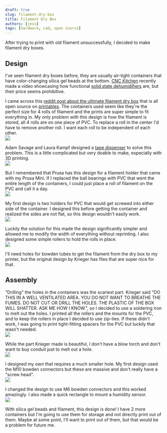 ```yaml
---
draft: true
slug: filament-dry-box
title: Filament Dry Box
authors: [jess]
tags: [hardware, cad, open source]
---
```


After trying to print with old filament unsuccessfully, I decided to make filament dry boxes.  


<!--truncate--> 
## Design
I've seen filament dry boxes before, they are usually air-tight containers that have color-changing silica gel beads at the bottom.  [CNC Kitchen](https://www.cnckitchen.com/) recently made a video showcasing how functional [solid state dehumidifiers](https://www.youtube.com/watch?v=n7EWexck8NE) are, but their price seems prohibitive.  

I came across this [reddit post about the ultimate filament dry box](https://www.reddit.com/r/3Dprinting/comments/upypgr/the_ultimate_filament_dry_box/) that is all open source on [printables](https://www.printables.com/model/453772-ultimate-filament-dry-box).  The containers used seem like they're the perfect size for 4 rolls of filament and the prints are super simple to fit everything in.  My only problem with this design is how the filament is stored, all 4 rolls are on one piece of PVC.  To replace a roll in the center I'd have to remove another roll.  I want each roll to be independent of each other.  
![](reddit_drybox.png)

Adam Savage and Laura Kampf designed a [tape dispenser](https://www.youtube.com/watch?v=dqmF2_h8icM) to solve this problem.  This is a little complicated but very doable to make, especially with 3D printing.  
![](adam_laura_tape_holder.png)

But I remembered that Prusa has this design for a filament holder that came with my Prusa Mini.  If I replaced the ball bearings with PVC that went the entire length of the containers, I could just place a roll of filament on the PVC and call it a day.  
![](prusa_holder.png)

My first design is two holders for PVC that would get screwed into either side of the container.  I designed this before getting the container and realized the sides are not flat, so this design wouldn't easily work.  
![](v1_filament_holder.png)

Luckily the solution for this made the design significantly simpler and allowed me to modify the width of everything without reprinting.  I also designed some simple rollers to hold the rolls in place.  
![](v2_filament_holder.png)

I'll need holes for bowden tubes to get the filament from the dry box to my printer, but the original design by Krieger has files that are super nice for that.  

## Assembly
"Drilling" the holes in the containers was the scariest part.  Krieger said "DO THIS IN A WELL VENTILATED AREA. YOU DO NOT WANT TO BREATHE THE FUMES. DO NOT CUT OR DRILL THE HOLES. THE PLASTIC OF THE BOX WILL SHATTER. ASK ME HOW I KNOW.", so I decided to use a soldering iron to melt out the holes.  I printed all the rollers and the mounts for the PVC, and to keep the rollers in place I decided to use zip-ties.  If these didn't work, I was going to print tight-fitting spacers for the PVC but luckily that wasn't needed.  
![](real_rollers.jpg)

While the part Krieger made is beautiful, I don't have a blow torch and don't want to buy conduit just to melt out a hole.  
![](krieger_bowden.jpg)

I designed my own that requires a much smaller hole.  My first design used the M10 bowden connectors but these are massive and don't really have a "screw head".  
![](my_bowden.jpg)

I changed the design to use M6 bowden connectors and this worked amazingly.  I also made a quick rectangle to mount a humidity sensor.  
![](my_bowden_v2.jpg)

With silica gel beads and filament, this design is done!  I have 2 more containers but I'm going to use them for storage and not directly print out of them.  Maybe at some point, I'll want to print out of them, but that would be a problem for future me.  